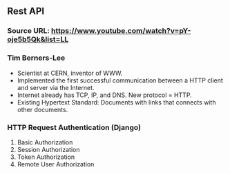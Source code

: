 ## Rest API

### Source URL: https://www.youtube.com/watch?v=pY-oje5b5Qk&list=LL

### Tim Berners-Lee
- Scientist at CERN, inventor of WWW.
- Implemented the first successful communication between a HTTP client and server via the Internet.
- Internet already has TCP, IP, and DNS. New protocol = HTTP.
- Existing Hypertext Standard: Documents with links that connects with other documents.

### HTTP Request Authentication (Django)
1. Basic Authorization
2. Session Authorization
3. Token Authorization
4. Remote User Authorization 



<!--stackedit_data:
eyJoaXN0b3J5IjpbNDYzMTkyNTc0XX0=
-->